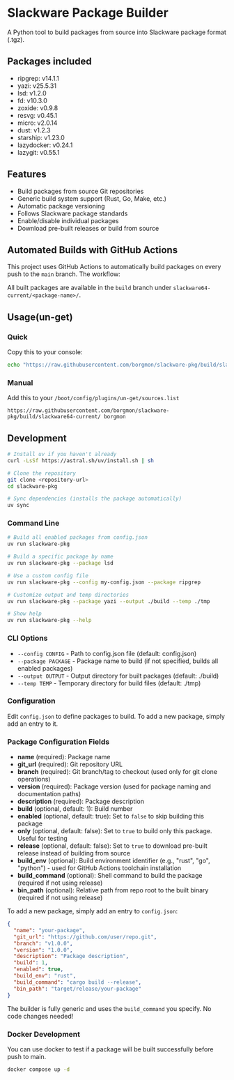 # Slackware Package Builder

A Python tool to build packages from source into Slackware package format (.tgz).

## Packages included

<packages>

- ripgrep: v14.1.1
- yazi: v25.5.31
- lsd: v1.2.0
- fd: v10.3.0
- zoxide: v0.9.8
- resvg: v0.45.1
- micro: v2.0.14
- dust: v1.2.3
- starship: v1.23.0
- lazydocker: v0.24.1
- lazygit: v0.55.1

</packages>

## Features

- Build packages from source Git repositories
- Generic build system support (Rust, Go, Make, etc.)
- Automatic package versioning
- Follows Slackware package standards
- Enable/disable individual packages
- Download pre-built releases or build from source

## Automated Builds with GitHub Actions

This project uses GitHub Actions to automatically build packages on every push to the `main` branch. The workflow:

All built packages are available in the `build` branch under `slackware64-current/<package-name>/`.

## Usage(un-get)

### Quick

Copy this to your console:

```sh
echo "https://raw.githubusercontent.com/borgmon/slackware-pkg/build/slackware64-current/ borgmon" >> /boot/config/plugins/un-get/sources.list
```

### Manual

Add this to your `/boot/config/plugins/un-get/sources.list`

```
https://raw.githubusercontent.com/borgmon/slackware-pkg/build/slackware64-current/ borgmon
```

## Development

```bash
# Install uv if you haven't already
curl -LsSf https://astral.sh/uv/install.sh | sh

# Clone the repository
git clone <repository-url>
cd slackware-pkg

# Sync dependencies (installs the package automatically)
uv sync
```

### Command Line

```bash
# Build all enabled packages from config.json
uv run slackware-pkg

# Build a specific package by name
uv run slackware-pkg --package lsd

# Use a custom config file
uv run slackware-pkg --config my-config.json --package ripgrep

# Customize output and temp directories
uv run slackware-pkg --package yazi --output ./build --temp ./tmp

# Show help
uv run slackware-pkg --help
```

### CLI Options

- `--config CONFIG` - Path to config.json file (default: config.json)
- `--package PACKAGE` - Package name to build (if not specified, builds all enabled packages)
- `--output OUTPUT` - Output directory for built packages (default: ./build)
- `--temp TEMP` - Temporary directory for build files (default: ./tmp)

### Configuration

Edit `config.json` to define packages to build. To add a new package, simply add an entry to it.

### Package Configuration Fields

- **name** (required): Package name
- **git_url** (required): Git repository URL
- **branch** (required): Git branch/tag to checkout (used only for git clone operations)
- **version** (required): Package version (used for package naming and documentation paths)
- **description** (required): Package description
- **build** (optional, default: 1): Build number
- **enabled** (optional, default: true): Set to `false` to skip building this package
- **only** (optional, default: false): Set to `true` to build only this package. Useful for testing
- **release** (optional, default: false): Set to `true` to download pre-built release instead of building from source
- **build_env** (optional): Build environment identifier (e.g., "rust", "go", "python") - used for GitHub Actions toolchain installation
- **build_command** (optional): Shell command to build the package (required if not using release)
- **bin_path** (optional): Relative path from repo root to the built binary (required if not using release)

To add a new package, simply add an entry to `config.json`:

```json
{
  "name": "your-package",
  "git_url": "https://github.com/user/repo.git",
  "branch": "v1.0.0",
  "version": "1.0.0",
  "description": "Package description",
  "build": 1,
  "enabled": true,
  "build_env": "rust",
  "build_command": "cargo build --release",
  "bin_path": "target/release/your-package"
}
```

The builder is fully generic and uses the `build_command` you specify. No code changes needed!

### Docker Development

You can use docker to test if a package will be built successfully before push to main.

```bash
docker compose up -d
```
